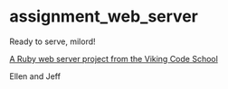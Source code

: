 # assignment_web_server
Ready to serve, milord!

[A Ruby web server project from the Viking Code School](http://www.vikingcodeschool.com)

Ellen and Jeff

